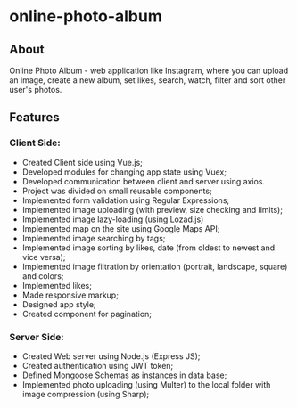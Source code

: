 # online-photo-album

## About
Online Photo Album - web application like Instagram, where you can upload an image, create a new album, set likes, search, watch, filter and sort other user's photos.

## Features
### Client Side:
- Created Client side using Vue.js;
- Developed modules for changing app state using Vuex;
- Developed communication between client and server using axios.
- Project was divided on small reusable components;
- Implemented form validation using Regular Expressions;
- Implemented image uploading (with preview, size checking and limits);
- Implemented image lazy-loading (using Lozad.js)
- Implemented map on the site using Google Maps API;
- Implemented image searching by tags;
- Implemented image sorting by likes, date (from oldest to newest and vice versa);
- Implemented image filtration by orientation (portrait, landscape, square) and colors;
- Implemented likes;
- Made responsive markup;
- Designed app style;
- Created component for pagination;

### Server Side:
- Created Web server using Node.js (Express JS);
- Created authentication using JWT token;
- Defined Mongoose Schemas as instances in data base;
- Implemented photo uploading (using Multer) to the local folder with image compression (using Sharp);
